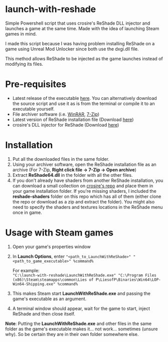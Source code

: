 # launch-with-reshade
Simple Powershell script that uses crosire's ReShade DLL injector and launches a game at the same time. Made with the idea of launching Steam games in mind.  

I made this script because I was having problem installing ReShade on a game using Unreal Mod Unlocker since both use the dxgi.dll file.  

This method allows ReShade to be injected as the game launches instead of modifying its files.  

# Pre-requisites
- Latest release of the executable [here](https://github.com/wfournier/launch-with-reshade/releases/latest). You can alternatively download the source script and use it as is from the terminal or compile it to an executable yourself.
- File archiver software (i.e. [WinRAR](https://www.win-rar.com/download.html?&L=0), [7-Zip](https://www.7-zip.org/download.html))
- Latest version of ReShade installation file (Download [here](https://reshade.me/#download))
- crosire's DLL injector for ReShade (Download [here](https://reshade.me/downloads/inject64.exe))

# Installation
1. Put all the downloaded files in the same folder.
2. Using your archiver software, open the ReShade installation file as an archive (For 7-Zip, <b>Right click file -> 7-Zip -> Open archive</b>)
3. Extract **ReShade64.dll** in the folder with all the other files.
4. If you don't already have shaders from another ReShade installation, you can download a small collection on [crosire's repo](https://github.com/crosire/reshade-shaders) and place them in your game installation folder. If you're missing shaders, I included the **reshade-shaders** folder on this repo which has all of them (either clone the repo or download as a zip and extract the folder). You might also need to specify the shaders and textures locations in the ReShade menu once in game.

# Usage with Steam games
1. Open your game's properties window
2. In **Launch Options**, enter ``"<path_to_LaunchWithReShade>" "<path_to_game_executable>" %command%``  
   
   For example:  
   ``"C:\launch-with-reshade\LaunchWithReShade.exe" "C:\Program Files (x86)\Steam\steamapps\common\Lies of P\LiesofP\Binaries\Win64\LOP-Win64-Shipping.exe" %command%``
3. This makes Steam start **LaunchWithReShade.exe** and passing the game's executable as an argument.
4. A terminal window should appear, wait for the game to start, inject ReShade and then close itself.

**Note**: Putting the **LaunchWithReShade.exe** and other files in the same folder as the game's executable makes it... not work... sometimes (unsure why). So be certain they are in their own folder somewhere else.
